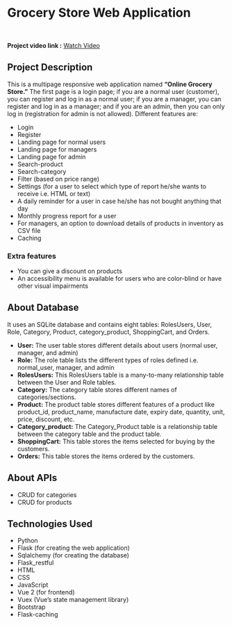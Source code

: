 # Grocery Store Web Application
<br>

**Project video link :**   [Watch Video](https://drive.google.com/file/d/1grHevDyDm_bEYvLIAL8fCAYTtPxibOm-/view?usp=sharing)

## Project Description

This is a multipage responsive web application named **“Online Grocery Store.”** The first page is a login page; if you are a normal user (customer), you can register and log in as a normal user; if you are a manager, you can register and log in as a manager; and if you are an admin, then you can only log in (registration for admin is not allowed). Different features are: 

- Login
- Register
- Landing page for normal users
- Landing page for managers
- Landing page for admin
- Search-product
- Search-category
- Filter (based on price range)
- Settings (for a user to select which type of report he/she wants to receive i.e. HTML or text)
- A daily reminder for a user in case he/she has not bought anything that day
- Monthly progress report for a user
- For managers, an option to download details of products in inventory as CSV file
- Caching

### Extra features

- You can give a discount on products
- An accessibility menu is available for users who are color-blind or have other visual impairments

## About Database

It uses an SQLite database and contains eight tables: RolesUsers, User, Role, Category, Product, category_product, ShoppingCart, and Orders.

- **User:** The user table stores different details about users (normal user, manager, and admin)
- **Role:** The role table lists the different types of roles defined i.e. normal_user, manager, and admin
- **RolesUsers:** This RolesUsers table is a many-to-many relationship table between the User and Role tables.
- **Category:** The category table stores different names of categories/sections.
- **Product:** The product table stores different features of a product like product_id, product_name, manufacture date, expiry date, quantity, unit, price, discount, etc.
- **Category_product:** The Category_Product table is a relationship table between the category table and the product table.
- **ShoppingCart:** This table stores the items selected for buying by the customers.
- **Orders:** This table stores the items ordered by the customers.

## About APIs

- CRUD for categories
- CRUD for products

## Technologies Used

- Python
- Flask (for creating the web application)
- Sqlalchemy (for creating the database)
- Flask_restful
- HTML
- CSS
- JavaScript
- Vue 2 (for frontend)
- Vuex (Vue’s state management library)
- Bootstrap
- Flask-caching


